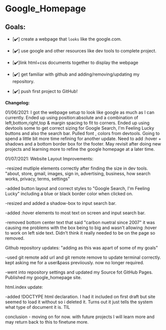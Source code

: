 # Google_Homepage

## Goals:

- [✔️] create a webpage that `looks` like the google.com.

- [✔️] use google and other resources like dev tools to complete project.

- [✔️]link html+css documents together to display the webpage

- [✔️] get familiar with github and adding/removing/updating my repository.

- [✔️] push first project to GitHub!

**Changelog:**

01/06/2021: I got the webpage setup to look like google as much as I can currently. Ended up using position:absolute and a combination of left,bottom,right,top & margin spacing to fit to corners. Ended up using devtools some to get correct sizing for Google Search, I'm Feeling Lucky buttons and also the search bar. Pulled font , colors from devtools. Going to spend a little bit more time refining for another update. Need to add :hover + shadows and a bottom border box for the footer. May revisit after doing new projects and learning more to refine the google homepage at a later time.

01/07/2021:
Website Layout Improvements:

-resized mutliple elements correctly after finding the size in dev tools. "about, store, gmail, images, sign in, advertising, business, how search works, privacy, terms, settings"

-added button layout and correct styles to "Google Search, I'm Feeling Lucky" including a blue or black border color when clicked on.

-resized and added a shadow-box to input search bar.

-added :hover elements to most text on screen and input search bar.

-removed bottom center text that said "carbon nuetral since 2007" it was causing me problems with the box being to big and wasn't allowing :hover to work on left side text. Didn't think it really needed to be on the page so removed.
 
Github repository updates: "adding as this was apart of some of my goals"

-used git remote add url and git remote remove to update terminal correctly. kept asking me for a user&pass previiously. now no longer required.

-went into repository settings and updated my Source fot GitHub Pages. Published my google_homepage site.

html.index update:

-added !DOCTYPE html declaration. I had it included on first draft but site seemed to load it without so i deleted it. Turns out it just tells the system what type of document it is. TIL

conclusion - moving on for now. with future projects I will learn more and may return back to this to finetune more.
